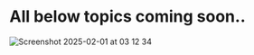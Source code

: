 # All below topics coming soon..

![Screenshot 2025-02-01 at 03 12 34](https://github.com/user-attachments/assets/d91df783-8189-421f-8bdc-0ced3b133483)
